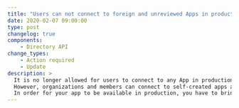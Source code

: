 ```yaml
---
title: "Users can not connect to foreign and unreviewed Apps in production"
date: 2020-02-07 09:00:00
type: post
changelog: true
components:
    - Directory API
change_types:
    - Action required
    - Update
description: >
  It is no longer allowed for users to connect to any App in production environment. As the zaikio platform we have to make sure that all apps comply with our security standards and that malicious apps do not connect.<br><br>
  However, organizations and members can connect to self-created apps at any time (i.e. the vendor is the own organization). In addition, all apps can connect in the **sandbox environment**, since no sensitive data is stored there.<br><br>
  In order for your app to be available in production, you have to bring your app into the review process (this can be done on the detail page of your app). In order for us to activate the app, however, it should be usable (i.e. you provide a redirect flow and/or an API with appropriate documentation). For this purpose we will contact you.
---
```

